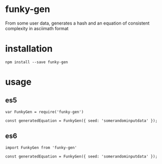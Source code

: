 # funky-gen
From some user data, generates a hash and an equation of consistent complexity in asciimath format

# installation

`npm install --save funky-gen`

# usage

## es5

```
var FunkyGen = require('funky-gen')

const generatedEquation = FunkyGen({ seed: 'somerandominputdata' });
```

## es6

```
import FunkyGen from 'funky-gen'

const generatedEquation = FunkyGen({ seed: 'somerandominputdata' });
```


